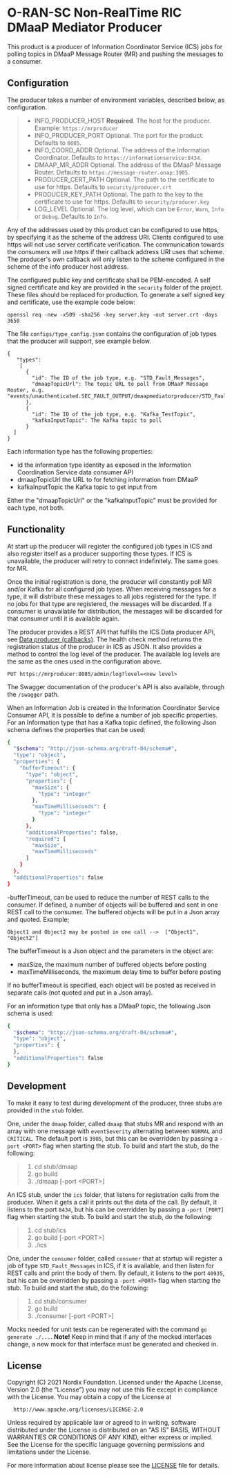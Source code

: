 # O-RAN-SC Non-RealTime RIC DMaaP Mediator Producer

This product is a producer of Information Coordinator Service (ICS) jobs for polling topics in DMaaP Message Router (MR) and pushing the messages to a consumer.

## Configuration

The producer takes a number of environment variables, described below, as configuration.

>- INFO_PRODUCER_HOST  **Required**. The host for the producer.                                   Example: `https://mrproducer`
>- INFO_PRODUCER_PORT  Optional. The port for the product.                                        Defaults to `8085`.
>- INFO_COORD_ADDR     Optional. The address of the Information Coordinator.                      Defaults to `https://informationservice:8434`.
>- DMAAP_MR_ADDR       Optional. The address of the DMaaP Message Router.                         Defaults to `https://message-router.onap:3905`.
>- PRODUCER_CERT_PATH  Optional. The path to the certificate to use for https.                    Defaults to `security/producer.crt`
>- PRODUCER_KEY_PATH   Optional. The path to the key to the certificate to use for https.         Defaults to `security/producer.key`
>- LOG_LEVEL           Optional. The log level, which can be `Error`, `Warn`, `Info` or `Debug`.  Defaults to `Info`.

Any of the addresses used by this product can be configured to use https, by specifying it as the scheme of the address URI. Clients configured to use https will not use server certificate verification. The communication towards the consumers will use https if their callback address URI uses that scheme. The producer's own callback will only listen to the scheme configured in the scheme of the info producer host address.

The configured public key and certificate shall be PEM-encoded. A self signed certificate and key are provided in the `security` folder of the project. These files should be replaced for production. To generate a self signed key and certificate, use the example code below:

    openssl req -new -x509 -sha256 -key server.key -out server.crt -days 3650

The file `configs/type_config.json` contains the configuration of job types that the producer will support, see example below.

    {
       "types":
        [
          {
            "id": The ID of the job type, e.g. "STD_Fault_Messages",
            "dmaapTopicUrl": The topic URL to poll from DMaaP Message Router, e.g. "events/unauthenticated.SEC_FAULT_OUTPUT/dmaapmediatorproducer/STD_Fault_Messages"
          },
          {
            "id": The ID of the job type, e.g. "Kafka_TestTopic",
            "kafkaInputTopic": The Kafka topic to poll
          }
      ]
    }

Each information type has the following properties:

- id the information type identity as exposed in the Information Coordination Service data consumer API
- dmaapTopicUrl the URL to for fetching information from  DMaaP
- kafkaInputTopic the Kafka topic to get input from

Either the "dmaapTopicUrl" or the "kafkaInputTopic" must be provided for each type, not both.

## Functionality

At start up the producer will register the configured job types in ICS and also register itself as a producer supporting these types. If ICS is unavailable, the producer will retry to connect indefinitely. The same goes for MR.

Once the initial registration is done, the producer will constantly poll MR and/or Kafka for all configured job types. When receiving messages for a type, it will distribute these messages to all jobs registered for the type. If no jobs for that type are registered, the messages will be discarded. If a consumer is unavailable for distribution, the messages will be discarded for that consumer until it is available again.

The producer provides a REST API that fulfills the ICS Data producer API, see [Data producer (callbacks)](<https://docs.o-ran-sc.org/projects/o-ran-sc-nonrtric/en/latest/ics-api.html#tag/Data-producer-(callbacks)>). The health check method returns the registration status of the producer in ICS as JSON. It also provides a method to control the log level of the producer. The available log levels are the same as the ones used in the configuration above.

    PUT https://mrproducer:8085/admin/log?level=<new level>

The Swagger documentation of the producer's API is also available, through the `/swagger` path.

When an Information Job is created in the Information Coordinator Service Consumer API, it is possible to define a number of job specific properties. For an Information type that has a Kafka topic defined, the following Json schema defines the properties that can be used:

```sh
{
  "$schema": "http://json-schema.org/draft-04/schema#",
  "type": "object",
  "properties": {
    "bufferTimeout": {
      "type": "object",
      "properties": {
        "maxSize": {
          "type": "integer"
        },
        "maxTimeMilliseconds": {
          "type": "integer"
        }
      },
      "additionalProperties": false,
      "required": [
        "maxSize",
        "maxTimeMilliseconds"
      ]
    }
  },
  "additionalProperties": false
}
```

-bufferTimeout, can be used to reduce the number of REST calls to the consumer. If defined, a number of objects will be
 buffered and sent in one REST call to the consumer.
 The buffered objects will be put in a Json array and quoted. Example;

    Object1 and Object2 may be posted in one call -->  ["Object1", "Object2"]

The bufferTimeout is a Json object and the parameters in the object are:

- maxSize, the maximum number of buffered objects before posting
- maxTimeMilliseconds, the maximum delay time to buffer before posting

If no bufferTimeout is specified, each object will be posted as received in separate calls (not quoted and put in a Json array).

For an information type that only has a DMaaP topic, the following Json schema is used:

```sh
{
  "$schema": "http://json-schema.org/draft-04/schema#",
  "type": "object",
  "properties": {
  },
  "additionalProperties": false
}
```

## Development

To make it easy to test during development of the producer, three stubs are provided in the `stub` folder.

One, under the `dmaap` folder, called `dmaap` that stubs MR and respond with an array with one message with `eventSeverity` alternating between `NORMAL` and `CRITICAL`. The default port is `3905`, but this can be overridden by passing a `-port <PORT>` flag when starting the stub. To build and start the stub, do the following:

>1. cd stub/dmaap
>2. go build
>3. ./dmaap [-port \<PORT>]

An ICS stub, under the `ics` folder, that listens for registration calls from the producer. When it gets a call it prints out the data of the call. By default, it listens to the port `8434`, but his can be overridden by passing a `-port [PORT]` flag when starting the stub. To build and start the stub, do the following:

>1. cd stub/ics
>2. go build [-port \<PORT>]
>3. ./ics

One, under the `consumer` folder, called `consumer` that at startup will register a job of type `STD_Fault_Messages` in ICS, if it is available, and then listen for REST calls and print the body of them. By default, it listens to the port `40935`, but his can be overridden by passing a `-port <PORT>` flag when starting the stub. To build and start the stub, do the following:

>1. cd stub/consumer
>2. go build
>3. ./consumer [-port \<PORT>]

Mocks needed for unit tests can be regenerated with the command `go generate ./...`. **Note!** Keep in mind that if any of the mocked interfaces change, a new mock for that interface must be generated and checked in.

## License

Copyright (C) 2021 Nordix Foundation.
Licensed under the Apache License, Version 2.0 (the "License")
you may not use this file except in compliance with the License.
You may obtain a copy of the License at

      http://www.apache.org/licenses/LICENSE-2.0

Unless required by applicable law or agreed to in writing, software
distributed under the License is distributed on an "AS IS" BASIS,
WITHOUT WARRANTIES OR CONDITIONS OF ANY KIND, either express or implied.
See the License for the specific language governing permissions and
limitations under the License.

For more information about license please see the [LICENSE](LICENSE.txt) file for details.
